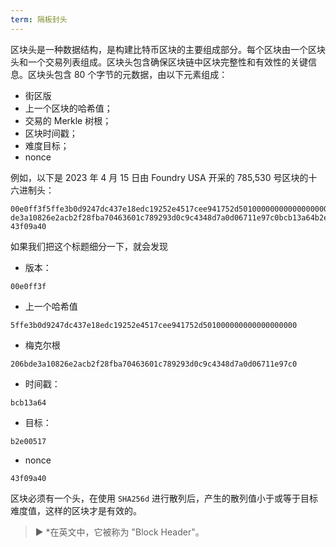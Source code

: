 ```yaml
---
term: 隔板封头
---
```

区块头是一种数据结构，是构建比特币区块的主要组成部分。每个区块由一个区块头和一个交易列表组成。区块头包含确保区块链中区块完整性和有效性的关键信息。区块头包含 80 个字节的元数据，由以下元素组成：


- 街区版
- 上一个区块的哈希值；
- 交易的 Merkle 树根；
- 区块时间戳；
- 难度目标；
- nonce

例如，以下是 2023 年 4 月 15 日由 Foundry USA 开采的 785,530 号区块的十六进制头：

```text
00e0ff3f5ffe3b0d9247dc437e18edc19252e4517cee941752d501000000000000000000206b
de3a10826e2acb2f28fba70463601c789293d0c9c4348d7a0d06711e97c0bcb13a64b2e00517
43f09a40
```

如果我们把这个标题细分一下，就会发现


- 版本：

```text
00e0ff3f
```


- 上一个哈希值

```text
5ffe3b0d9247dc437e18edc19252e4517cee941752d501000000000000000000
```


- 梅克尔根

```text
206bde3a10826e2acb2f28fba70463601c789293d0c9c4348d7a0d06711e97c0
```


- 时间戳：

```text
bcb13a64
```


- 目标：

```text
b2e00517
```


- nonce

```text
43f09a40
```

区块必须有一个头，在使用 `SHA256d` 进行散列后，产生的散列值小于或等于目标难度值，这样的区块才是有效的。

> ► *在英文中，它被称为 "Block Header"。